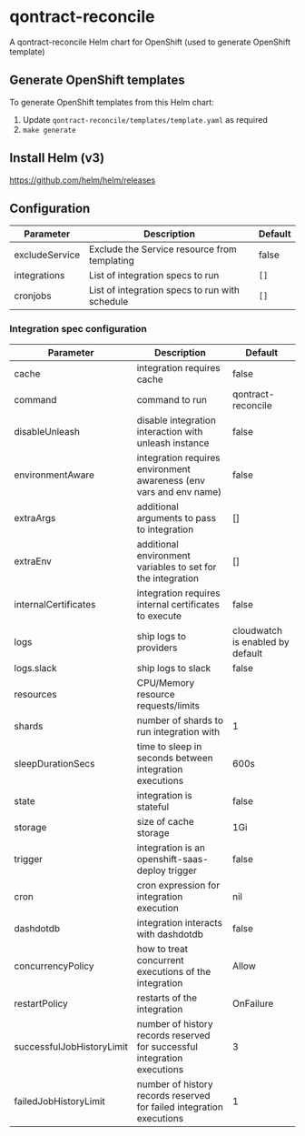 # qontract-reconcile

A qontract-reconcile Helm chart for OpenShift (used to generate OpenShift template)

## Generate OpenShift templates

To generate OpenShift templates from this Helm chart:

1. Update `qontract-reconcile/templates/template.yaml` as required
4. `make generate`

## Install Helm (v3)

https://github.com/helm/helm/releases

## Configuration

| Parameter                   | Description                                                              | Default                            |
|-----------------------------|--------------------------------------------------------------------------|------------------------------------|
| excludeService              | Exclude the Service resource from templating                             | false                              |
| integrations                | List of integration specs to run                                         | `[]`                               |
| cronjobs                    | List of integration specs to run with schedule                           | `[]`                               |

### Integration spec configuration

| Parameter                   | Description                                                              | Default                            |
|-----------------------------|--------------------------------------------------------------------------|------------------------------------|
| cache                       | integration requires cache                                               | false                              |
| command                     | command to run                                                           | qontract-reconcile                 |
| disableUnleash              | disable integration interaction with unleash instance                    | false                              |
| environmentAware            | integration requires environment awareness (env vars and env name)       | false                              |
| extraArgs                   | additional arguments to pass to integration                              | []                                 |
| extraEnv                    | additional environment variables to set for the integration              | []                                 |
| internalCertificates        | integration requires internal certificates to execute                    | false                              |
| logs                        | ship logs to providers                                                   | cloudwatch is enabled by default   |
| logs.slack                  | ship logs to slack                                                       | false                              |
| resources                   | CPU/Memory resource requests/limits                                      |                                    |
| shards                      | number of shards to run integration with                                 | 1                                  |
| sleepDurationSecs           | time to sleep in seconds between integration executions                  | 600s                               |
| state                       | integration is stateful                                                  | false                              |
| storage                     | size of cache storage                                                    | 1Gi                                |
| trigger                     | integration is an openshift-saas-deploy trigger                          | false                              |
| cron                        | cron expression for integration execution                                | nil                                |
| dashdotdb                   | integration interacts with dashdotdb                                     | false                              |
| concurrencyPolicy           | how to treat concurrent executions of the integration                    | Allow                              |
| restartPolicy               | restarts of the integration                                              | OnFailure                          |
| successfulJobHistoryLimit   | number of history records reserved for successful integration executions | 3                                  |
| failedJobHistoryLimit       | number of history records reserved for failed integration executions     | 1                                  |
